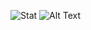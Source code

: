 ![Stat](https://github-readme-stats.vercel.app/api?username=sierra007117&count_private=true&show_icons=true)
![Alt Text](https://github.com/Sierra007117/Sierra007117/blob/master/wp.gif)
